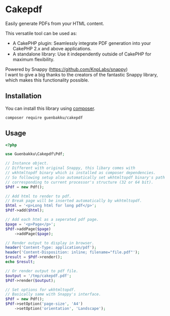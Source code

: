 # Cakepdf

Easily generate PDFs from your HTML content.

This versatile tool can be used as:

* A CakePHP plugin: Seamlessly integrate PDF generation into your CakePHP 2.x and above applications.  
* A standalone library: Use it independently outside of CakePHP for maximum flexibility.  

Powered by Snappy (https://github.com/KnpLabs/snappy)  
I want to give a big thanks to the creators of the fantastic Snappy library, which makes this functionality possible.

## Installation

You can install this library using [composer](http://getcomposer.org).

```
composer require guenbakku/cakepdf
```

## Usage

```php
<?php

use Guenbakku\Cakepdf\Pdf;

// Instance object.
// Different with original Snappy, this libary comes with 
// wkhtmltopdf binary which is installed as composer dependencies. 
// So following setup also automatically set wkhtmltopdf binary's path 
// corresponding to current processor's structure (32 or 64 bit).
$Pdf = new Pdf();

// Add html to render to pdf.
// Break page will be inserted automatically by wkhtmltopdf.
$html = '<p>Long html for long pdf</p>';
$Pdf->add($html);

// Add each html as a seperated pdf page.
$page = '<p>Page</p>';
$Pdf->addPage($page)
    ->addPage($page);

// Render output to display in browser.
header('Content-Type: application/pdf');
header('Content-Disposition: inline; filename="file.pdf"');
$result = $Pdf->render();
echo $result;

// Or render output to pdf file.
$output = '/tmp/cakepdf.pdf';
$Pdf->render($output);

// Set options for wkhtmltopdf.
// Basically same with Snappy's interface.
$Pdf = new Pdf();
$Pdf->setOption('page-size', 'A4')
    ->setOption('orientation', 'Landscape');
```

